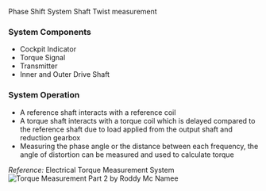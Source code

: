 Phase Shift System
Shaft Twist measurement

### System Components
- Cockpit Indicator
- Torque Signal
- Transmitter
- Inner and Outer Drive Shaft

### System Operation
- A reference shaft interacts with a reference coil
- A torque shaft interacts with a torque coil which is delayed compared to the reference shaft due to load applied from the output shaft and reduction gearbox
- Measuring the phase angle or the distance between each frequency, the angle of distortion can be measured and used to calculate torque

*Reference:* Electrical Torque Measurement System ![Torque Measurement Part 2 by Roddy Mc Namee](https://youtu.be/fyyttXS3n8E?si=uHewpULx2sa7PgSB)